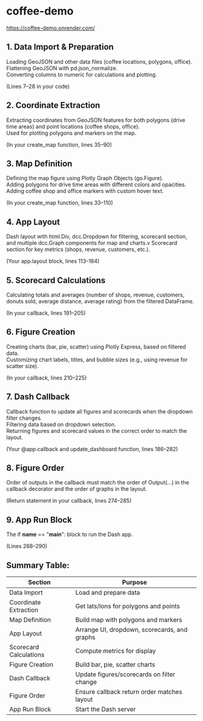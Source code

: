 # coffee-demo

https://coffee-demo.onrender.com/


## 1. Data Import & Preparation<br>
Loading GeoJSON and other data files (coffee locations, polygons, office).<br> 
Flattening GeoJSON with pd.json_normalize.<br>
Converting columns to numeric for calculations and plotting.<br>

(Lines 7–28 in your code)<br>

## 2. Coordinate Extraction<br>
Extracting coordinates from GeoJSON features for both polygons (drive time areas) and point locations (coffee shops, office).<br>
Used for plotting polygons and markers on the map.<br>

(In your create_map function, lines 35–90)<br>

## 3. Map Definition<br>
Defining the map figure using Plotly Graph Objects (go.Figure).<br>
Adding polygons for drive time areas with different colors and opacities.<br>
Adding coffee shop and office markers with custom hover text.<br>

(In your create_map function, lines 33–110)

## 4. App Layout<br>
Dash layout with html.Div, dcc.Dropdown for filtering, scorecard section, and multiple dcc.Graph components for map and charts.v
Scorecard section for key metrics (shops, revenue, customers, etc.).<br>

(Your app.layout block, lines 113–184)

## 5. Scorecard Calculations<br>
Calculating totals and averages (number of shops, revenue, customers, donuts sold, average distance, average rating) from the filtered DataFrame.<br>

(In your callback, lines 191–205)

## 6. Figure Creation<br>
Creating charts (bar, pie, scatter) using Plotly Express, based on filtered data.<br>
Customizing chart labels, titles, and bubble sizes (e.g., using revenue for scatter size).<br>

(In your callback, lines 210–225)

## 7. Dash Callback<br>
Callback function to update all figures and scorecards when the dropdown filter changes.<br>
Filtering data based on dropdown selection.<br>
Returning figures and scorecard values in the correct order to match the layout.<br>

(Your @app.callback and update_dashboard function, lines 186–282)

## 8. Figure Order<br>
Order of outputs in the callback must match the order of Output(...) in the callback decorator and the order of graphs in the layout.<br>

(Return statement in your callback, lines 274–285)

## 9. App Run Block<br>
The if __name__ == "__main__": block to run the Dash app.<br>

(Lines 288–290)

## Summary Table:<br>


| Section	| Purpose |
|-------- | ------- |
| Data Import | Load and prepare data
| Coordinate Extraction | Get lats/lons for polygons and points
| Map Definition |	Build map with polygons and markers
| App Layout | Arrange UI, dropdown, scorecards, and graphs
| Scorecard Calculations |	Compute metrics for display
| Figure Creation | Build bar, pie, scatter charts
| Dash Callback | Update figures/scorecards on filter change
| Figure Order |	Ensure callback return order matches layout
| App Run Block | Start the Dash server


<!-- This is a hidden comment in the README
- clean up readme
- make summary section into table
-->
